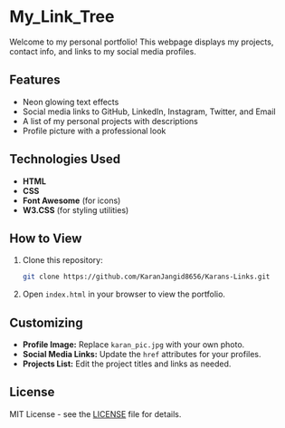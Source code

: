 # My_Link_Tree



Welcome to my personal portfolio! This webpage displays my projects, contact info, and links to my social media profiles.

## Features

- Neon glowing text effects
- Social media links to GitHub, LinkedIn, Instagram, Twitter, and Email
- A list of my personal projects with descriptions
- Profile picture with a professional look

## Technologies Used

- **HTML**
- **CSS**
- **Font Awesome** (for icons)
- **W3.CSS** (for styling utilities)

## How to View

1. Clone this repository:
    ```bash
    git clone https://github.com/KaranJangid8656/Karans-Links.git
    ```

2. Open `index.html` in your browser to view the portfolio.

## Customizing

- **Profile Image:** Replace `karan_pic.jpg` with your own photo.
- **Social Media Links:** Update the `href` attributes for your profiles.
- **Projects List:** Edit the project titles and links as needed.

## License

MIT License - see the [LICENSE](LICENSE) file for details.
